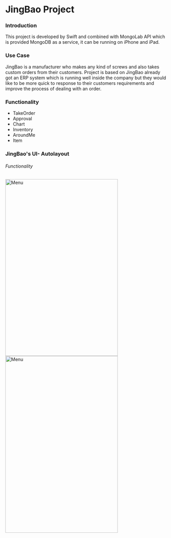 <h1>JingBao Project</h1>
<h3>Introduction</h3>
  <p>   This project is developed by Swift and combined with MongoLab API which is provided MongoDB as a service, it can be running on iPhone and iPad.</p>
<h3>Use Case</h3>
  <p>   JingBao is a manufacturer who makes any kind of screws and also takes custom orders from their customers. Project is based on JingBao already got an ERP system which is running well inside the company but they would like to be more quick to response to their customers requirements and improve the process of dealing with an order.</p>
<h3>Functionality</h3>
<ul>
  <li>TakeOrder</li>
  <li>Approval</li>
  <li>Chart</li>
  <li>Inventory</li>
  <li>AroundMe</li>
  <li>Item</li>
</ul>
<h3>JingBao's UI- Autolayout</h3>
<h6>Functionality</h6>
<img src="https://github.com/5BG/JingBaoIOS/blob/master/image/JingBao%20Application.png" alt="Menu" width="350" height="550"/><img src="https://github.com/5BG/JingBaoIOS/blob/master/image/JingBao%20Application.png" alt="Menu" width="350" height="550"/>
